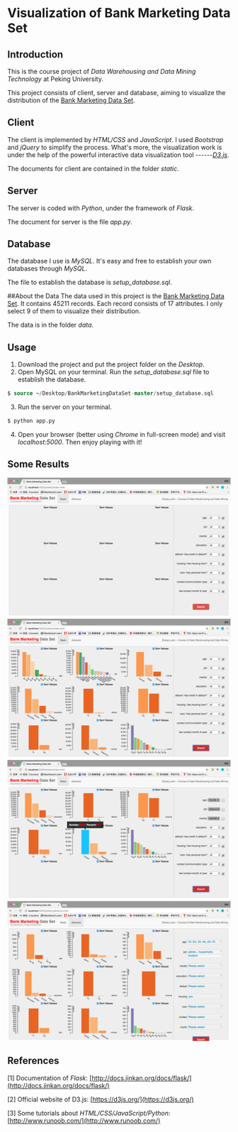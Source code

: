 # Visualization of Bank Marketing Data Set

## Introduction

This is the course project of _Data Warehousing and Data Mining Technology_ at Peking University.

This project consists of client, server and database, aiming to visualize the distribution of the [Bank Marketing Data Set](https://archive.ics.uci.edu/ml/datasets/Bank+Marketing).

## Client
The client is implemented by _HTML/CSS_ and _JavaScript_. I used _Bootstrap_ and _jQuery_ to simplify the process. What's more, the visualization work is under the help of the powerful interactive data visualization tool ------_[D3.js](https://d3js.org/)_.

The documents for client are contained in the folder _static_.

## Server
The server is coded with _Python_, under the framework of _Flask_.

The document for server is the file _app.py_.


## Database
The database I use is _MySQL_. It's easy and free to establish your own databases through _MySQL_.

The file to establish the database is _setup\_database.sql_.


##About the Data
The data used in this project is the [Bank Marketing Data Set](https://archive.ics.uci.edu/ml/datasets/Bank+Marketing). It contains 45211 records. Each record consists of 17 attributes. I only select 9 of them to visualize their distribution.

The data is in the folder _data_.

## Usage
1. Download the project and put the project folder on the _Desktop_.
2. Open MySQL on your terminal. Run the _setup_database.sql_ file to establish the database.
```SQL
$ source ~/Desktop/BankMarketingDataSet-master/setup_database.sql
```
3. Run the server on your terminal.
```python
$ python app.py
```
4. Open your browser (better using _Chrome_ in full-screen mode) and visit _localhost:5000_. Then enjoy playing with it!

## Some Results
![](result1.png)
![](result2.png)
![](result3.png)
![](result4.png)

## References
[1] Documentation of _Flask_: [http://docs.jinkan.org/docs/flask/](http://docs.jinkan.org/docs/flask/)

[2] Official website of D3.js: [https://d3js.org/](https://d3js.org/)

[3] Some tutorials about _HTML/CSS/JavaScript/Python_: [http://www.runoob.com/](http://www.runoob.com/)
